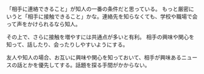 「相手に連絡できること」が知人の一番の条件だと思っている。
もっと厳密にいうと「相手に接触できること」かな。連絡先を知らなくても、学校や職場で会って声をかけられるなら知人。

その上で、さらに接触を増やすには共通点が多いと有利。
相手の興味や関心を知って、話したり、会ったりしやすいようにする。

友人や知人の場合、お互いに興味や関心を知っておいて、相手が興味あるニュースの話とかを優先してする。話題を探る手間がかからない。
